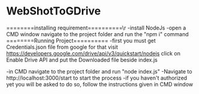 # WebShotToGDrive
========installing requirement==========\r
-install NodeJs
-open a CMD window navigate to the project folder and run the "npm i" command
========Running Project==========
-first you must get Credentials.json file from google for that visit https://developers.google.com/drive/api/v3/quickstart/nodejs
click on Enable Drive API and put the Downloaded file beside index.js

-in CMD navigate to the project folder and run "node index.js"
-Navigate to http://localhost:3000/start to start the process
-if you haven't authorized yet you will be asked to do so, follow the instructions given in CMD window


